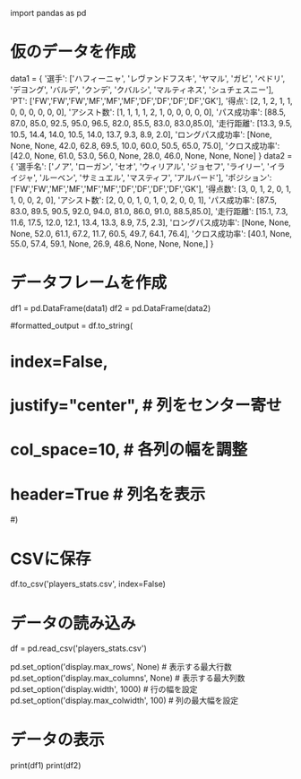 import pandas as pd

# 仮のデータを作成
data1 = {
    '選手': ['ハフィーニャ', 'レヴァンドフスキ', 'ヤマル', 'ガビ', 'ペドリ', 'デヨング', 'バルデ', 'クンデ', 'クバルシ', 'マルティネス', 'シュチェスニー'],
    'PT': ['FW','FW','FW','MF','MF','MF','DF','DF','DF','DF','GK'],
    '得点': [2, 1, 2, 1, 1, 0, 0, 0, 0, 0, 0],
    'アシスト数': [1, 1, 1, 1, 2, 1, 0, 0, 0, 0, 0],
    'パス成功率': [88.5, 87.0, 85.0, 92.5, 95.0, 96.5, 82.0, 85.5, 83.0, 83.0,85.0],
    '走行距離': [13.3, 9.5, 10.5, 14.4, 14.0, 10.5, 14.0, 13.7, 9.3, 8.9, 2.0],
    'ロングパス成功率': [None, None, None, 42.0, 62.8, 69.5, 10.0, 60.0, 50.5, 65.0, 75.0],
    'クロス成功率': [42.0, None, 61.0, 53.0, 56.0, None, 28.0, 46.0, None, None, None]
}
data2 = {
    '選手名': ['ノア', 'ローガン', 'セオ', 'ウィリアル', 'ジョセフ', 'ライリー', 'イライジャ', 'ルーベン', 'サミュエル', 'マスティフ', 'アルバード'],
    'ポジション': ['FW','FW','MF','MF','MF','MF','DF','DF','DF','DF','GK'],
    '得点数': [3, 0, 1, 2, 0, 1, 1, 0, 0, 2, 0],
    'アシスト数': [2, 0, 0, 1, 0, 1, 0, 2, 0, 0, 1],
    'パス成功率': [87.5, 83.0, 89.5, 90.5, 92.0, 94.0, 81.0, 86.0, 91.0, 88.5,85.0],
    '走行距離': [15.1, 7.3, 11.6, 17.5, 12.0, 12.1, 13.4, 13.3, 8.9, 7.5, 2.3],
    'ロングパス成功率': [None, None, None, 52.0, 61.1, 67.2, 11.7, 60.5, 49.7, 64.1, 76.4],
    'クロス成功率': [40.1, None, 55.0, 57.4, 59.1, None, 26.9, 48.6, None, None, None,]
    }

# データフレームを作成
df1 = pd.DataFrame(data1)
df2 = pd.DataFrame(data2)


#formatted_output = df.to_string(
#    index=False,
#    justify="center",  # 列をセンター寄せ
#    col_space=10,  # 各列の幅を調整
#    header=True  # 列名を表示
#)

# CSVに保存
df.to_csv('players_stats.csv', index=False)

# データの読み込み
df = pd.read_csv('players_stats.csv')

pd.set_option('display.max_rows', None)  # 表示する最大行数
pd.set_option('display.max_columns', None)  # 表示する最大列数
pd.set_option('display.width', 1000)  # 行の幅を設定
pd.set_option('display.max_colwidth', 100)  # 列の最大幅を設定

# データの表示
print(df1)
print(df2)
